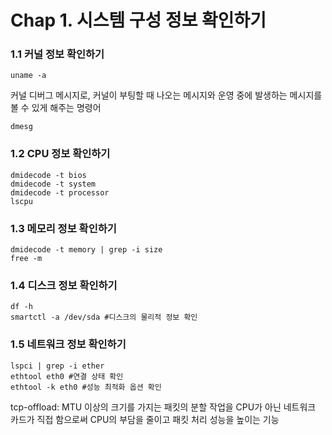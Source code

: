 # Chap 1. 시스템 구성 정보 확인하기

### 1.1 커널 정보 확인하기
```Shell
uname -a
```

커널 디버그 메시지로, 커널이 부팅할 때 나오는 메시지와 운영 중에 발생하는 메시지를 볼 수 있게 해주는 명령어
```Shell
dmesg
```

### 1.2 CPU 정보 확인하기

```Shell
dmidecode -t bios
dmidecode -t system
dmidecode -t processor
lscpu
```

### 1.3 메모리 정보 확인하기

```Shell
dmidecode -t memory | grep -i size
free -m
```

### 1.4 디스크 정보 확인하기

```Shell
df -h
smartctl -a /dev/sda #디스크의 물리적 정보 확인
```

### 1.5 네트워크 정보 확인하기

```Shell
lspci | grep -i ether
ethtool eth0 #연결 상태 확인
ethtool -k eth0 #성능 최적화 옵션 확인
```

tcp-offload: MTU 이상의 크기를 가지는 패킷의 분할 작업을 CPU가 아닌 네트워크 카드가 직접 함으로써 CPU의 부담을 줄이고 패킷 처리 성능을 높이는 기능